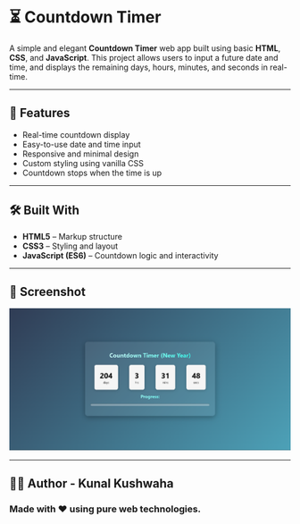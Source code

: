 # ⏳ Countdown Timer

A simple and elegant **Countdown Timer** web app built using basic **HTML**, **CSS**, and **JavaScript**. This project allows users to input a future date and time, and displays the remaining days, hours, minutes, and seconds in real-time.

---

## 🚀 Features

- Real-time countdown display  
- Easy-to-use date and time input  
- Responsive and minimal design  
- Custom styling using vanilla CSS  
- Countdown stops when the time is up

---

## 🛠️ Built With

- **HTML5** – Markup structure  
- **CSS3** – Styling and layout  
- **JavaScript (ES6)** – Countdown logic and interactivity

---

## 📸 Screenshot
 
 <img src = "SS.png">

---

## 🧑‍💻 Author - Kunal Kushwaha
<h3>Made with ❤️ using pure web technologies.</h3>



